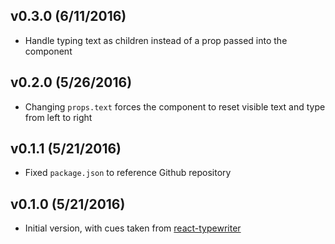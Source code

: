## v0.3.0 (6/11/2016)

* Handle typing text as children instead of a prop passed into the component

## v0.2.0 (5/26/2016)

* Changing `props.text` forces the component to reset visible text and type from left to right

## v0.1.1 (5/21/2016)

* Fixed `package.json` to reference Github repository

## v0.1.0 (5/21/2016)

* Initial version, with cues taken from [react-typewriter](react-typewriter)

[react-typewriter]: https://github.com/ianbjorndilling/react-typewriter
